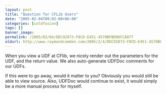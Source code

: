 ```yaml
---
layout: post
title: "Question for CFLib Users"
date: "2005-02-04T09:02:00+06:00"
categories: [coldfusion]
tags: []
banner_image: 
permalink: /2005/02/04/DDC92873-F8CD-E451-4570BFBD96FCA077
oldurl: http://www.raymondcamden.com/2005/2/4/DDC92873-F8CD-E451-4570BFBD96FCA077
---
```


When you view a UDF at CFlib, we nicely render out the parameters for the UDF, and the return value. We also auto-generate UDFDoc comments for our UDFs.

If this were to go away, would it matter to you? Obviously you would still be able to view source. Also, UDFDoc would continue to exist, it would simply be a more manual process for myself.